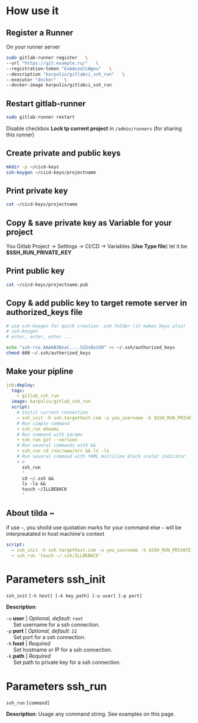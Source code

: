 
# How use it

## Register a Runner
On your runner server
```sh
sudo gitlab-runner register   \
--url "https://git.example.ru/"   \
--registration-token "ExAmLealLWgeu"   \
--description "karpulix/gitlabci_ssh_run"   \
--executor "docker"   \
--docker-image karpulix/gitlabci_ssh_run
```


## Restart gitlab-runner
```sh
sudo gitlab-runner restart
```
Disable checkbox **Lock tp current project** in `/admin/runners` (for sharing this runner)

## Create private and public keys
```sh
mkdir -p ~/cicd-keys
ssh-keygen ~/cicd-keys/projectname
```


## Print private key
```sh
cat ~/cicd-keys/projectname
```

## Copy & save private key as Variable for your project
You Gitlab Project → Settings → CI/CD → Variables (**Use Type file**)
let it be **$SSH_RUN_PRIVATE_KEY**

## Print public key
```sh
cat ~/cicd-keys/projectname.pub
```



## Copy & add public key to target remote server in authorized_keys file
```sh
# use ssh-keygen for quick creation .ssh folder (it makes keys also)
# ssh-keygen
# enter, enter, enter ...

echo "ssh-rsa AAAAB3NzaC....SIDsBxSSR" >> ~/.ssh/authorized_keys
chmod 600 ~/.ssh/authorized_keys
```

## Make your pipline
```yaml
job:deploy:
  tags:
    - gitlab_ssh_run
  image: karpulix/gitlab_ssh_run
  script:
    # Initit current connection
    - ssh_init -h ssh.targethost.com -u you_username -k $SSH_RUN_PRIVATE_KEY
    # Run simple command
    - ssh_run whoami
    # Run command with params
    - ssh_run git --version
    # Run several commands with &&
    - ssh_run cd /var/www/src && ls -la
    # Run several command with YAML multiline block scalar indicator 
    - >
      ssh_run
      '
      cd ~/.ssh &&
      ls -la &&
      touch ~/ILLBEBACK
      '
```
## 

## About tilda ~
if use `~`, you shoild use quotation marks for your command else `~` will be interpreatated in host machine's context
```yaml
script:
  - ssh_init -h ssh.targethost.com -u you_username -k $SSH_RUN_PRIVATE_KEY
  - ssh_run 'touch ~/.ssh/ILLBEBACK'
```

# Parameters ssh_init


`ssh_init` `[-h host] [-k key_path] [-u user] [-p port]`

**Description**:

`-u` **user**  | *Optional, default*: `root` \
&nbsp;&nbsp;&nbsp;&nbsp; Set username for a ssh connection.  \
`-p` **port** | *Optional, default*: `22`\
&nbsp;&nbsp;&nbsp;&nbsp; Set port for a ssh connection.  \
`-h` **host** | *Required* \
&nbsp;&nbsp;&nbsp;&nbsp; Set hostname or IP for a ssh connection. \
`-k` **path** | *Required* \
&nbsp;&nbsp;&nbsp;&nbsp; Set path to private key for a ssh connection.

# Parameters ssh_run
`ssh_run` `[command]`

**Description**:
Usage any command string. See examples on this page.